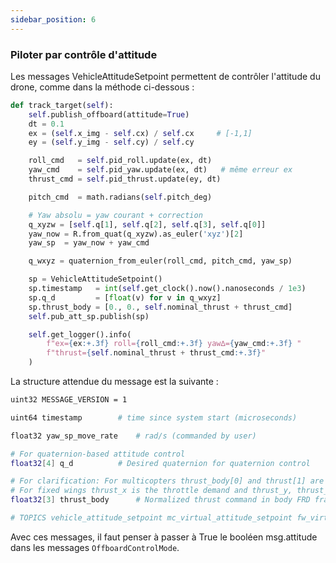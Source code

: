 ```yaml
---
sidebar_position: 6
---
```

### Piloter par contrôle d'attitude
Les messages VehicleAttitudeSetpoint permettent de contrôler l'attitude du drone, comme dans la méthode ci-dessous :
```python
def track_target(self):
    self.publish_offboard(attitude=True)
    dt = 0.1
    ex = (self.x_img - self.cx) / self.cx     # [-1,1]
    ey = (self.y_img - self.cy) / self.cy

    roll_cmd   = self.pid_roll.update(ex, dt)
    yaw_cmd    = self.pid_yaw.update(ex, dt)   # même erreur ex
    thrust_cmd = self.pid_thrust.update(ey, dt)

    pitch_cmd  = math.radians(self.pitch_deg)

    # Yaw absolu = yaw courant + correction
    q_xyzw = [self.q[1], self.q[2], self.q[3], self.q[0]]
    yaw_now = R.from_quat(q_xyzw).as_euler('xyz')[2]
    yaw_sp  = yaw_now + yaw_cmd

    q_wxyz = quaternion_from_euler(roll_cmd, pitch_cmd, yaw_sp)

    sp = VehicleAttitudeSetpoint()
    sp.timestamp   = int(self.get_clock().now().nanoseconds / 1e3)
    sp.q_d         = [float(v) for v in q_wxyz]
    sp.thrust_body = [0., 0., self.nominal_thrust + thrust_cmd]
    self.pub_att_sp.publish(sp)

    self.get_logger().info(
        f"ex={ex:+.3f} roll={roll_cmd:+.3f} yaw∆={yaw_cmd:+.3f} "
        f"thrust={self.nominal_thrust + thrust_cmd:+.3f}"
    )
```
La structure attendue du message est la suivante :
```bash
uint32 MESSAGE_VERSION = 1

uint64 timestamp		# time since system start (microseconds)

float32 yaw_sp_move_rate	# rad/s (commanded by user)

# For quaternion-based attitude control
float32[4] q_d			# Desired quaternion for quaternion control

# For clarification: For multicopters thrust_body[0] and thrust[1] are usually 0 and thrust[2] is the negative throttle demand.
# For fixed wings thrust_x is the throttle demand and thrust_y, thrust_z will usually be zero.
float32[3] thrust_body		# Normalized thrust command in body FRD frame [-1,1]

# TOPICS vehicle_attitude_setpoint mc_virtual_attitude_setpoint fw_virtual_attitude_setpoint
```

Avec ces messages, il faut penser à passer à True le booléen msg.attitude dans les messages `OffboardControlMode`.